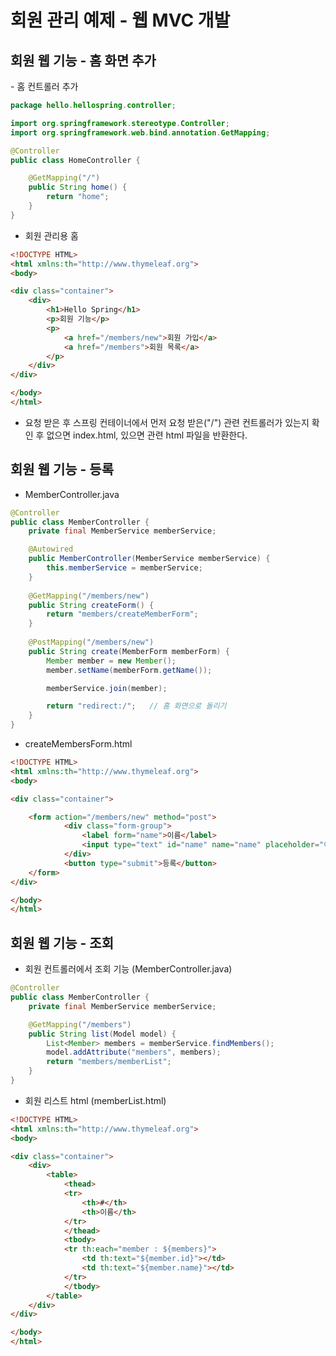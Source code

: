 <h1>회원 관리 예제 - 웹 MVC 개발</h1>  
  
<h2>회원 웹 기능 - 홈 화면 추가</h2>  
- 홈 컨트롤러 추가
    
```java   
package hello.hellospring.controller;

import org.springframework.stereotype.Controller;
import org.springframework.web.bind.annotation.GetMapping;

@Controller
public class HomeController {

    @GetMapping("/")
    public String home() {
        return "home";
    }
}
```  
  
- 회원 관리용 홈  
```html
<!DOCTYPE HTML>
<html xmlns:th="http://www.thymeleaf.org">
<body>

<div class="container">
    <div>
        <h1>Hello Spring</h1>
        <p>회원 기능</p>
        <p>
            <a href="/members/new">회원 가입</a>
            <a href="/members">회원 목록</a>
        </p>
    </div>
</div>

</body>
</html>
```  
  
  - 요청 받은 후 스프링 컨테이너에서 먼저 요청 받은("/") 관련 컨트롤러가 있는지 확인 후 없으면 index.html, 있으면 관련 html 파일을 반환한다.  
  
<h2>회원 웹 기능 - 등록</h2>   
  
- MemberController.java  
```java
@Controller
public class MemberController {
    private final MemberService memberService;

    @Autowired
    public MemberController(MemberService memberService) {
        this.memberService = memberService;
    }
    
    @GetMapping("/members/new")
    public String createForm() {
        return "members/createMemberForm";
    }
    
    @PostMapping("/members/new")
    public String create(MemberForm memberForm) {
        Member member = new Member();
        member.setName(memberForm.getName());

        memberService.join(member);

        return "redirect:/";   // 홈 화면으로 돌리기
    }
}
```  
  
- createMembersForm.html  
```html
<!DOCTYPE HTML>
<html xmlns:th="http://www.thymeleaf.org">
<body>

<div class="container">

    <form action="/members/new" method="post">
            <div class="form-group">
                <label form="name">이름</label>
                <input type="text" id="name" name="name" placeholder="이름을 입력하세요"></input>
            </div>
            <button type="submit">등록</button>
    </form>
</div>

</body>
</html>
```  
   

<h2>회원 웹 기능 - 조회</h2>  
  
- 회원 컨트롤러에서 조회 기능 (MemberController.java)    
```java
@Controller
public class MemberController {
    private final MemberService memberService;

    @GetMapping("/members")
    public String list(Model model) {
        List<Member> members = memberService.findMembers();
        model.addAttribute("members", members);
        return "members/memberList";
    }
}
```  
  
- 회원 리스트 html (memberList.html)    
```html
<!DOCTYPE HTML>
<html xmlns:th="http://www.thymeleaf.org">
<body>

<div class="container">
    <div>
        <table>
            <thead>
            <tr>
                <th>#</th>
                <th>이름</th>
            </tr>
            </thead>
            <tbody>
            <tr th:each="member : ${members}">
                <td th:text="${member.id}"></td>
                <td th:text="${member.name}"></td>
            </tr>
            </tbody>
        </table>
    </div>
</div>

</body>
</html>
```  
  
